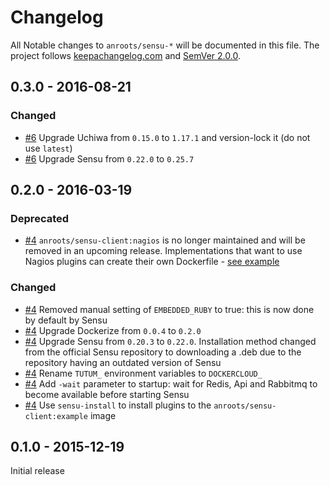 # Changelog

All Notable changes to `anroots/sensu-*` will be documented in this file. The project follows [keepachangelog.com](http://keepachangelog.com) and [SemVer 2.0.0](http://semver.org).

## 0.3.0 - 2016-08-21

### Changed
- [#6] Upgrade Uchiwa from `0.15.0` to `1.17.1` and version-lock it (do not use `latest`)
- [#6] Upgrade Sensu from `0.22.0` to `0.25.7`

## 0.2.0 - 2016-03-19

### Deprecated
- [#4][] `anroots/sensu-client:nagios` is no longer maintained and will be removed in an upcoming release. Implementations that want to use Nagios plugins can create their own Dockerfile - [see example][link-nagios-dockerfile]

### Changed
- [#4][] Removed manual setting of `EMBEDDED_RUBY` to true: this is now done by default by Sensu
- [#4][] Upgrade Dockerize from `0.0.4` to `0.2.0`
- [#4][] Upgrade Sensu from `0.20.3` to `0.22.0`. Installation method changed from the official Sensu repository to downloading a .deb due to the repository having an outdated version of Sensu
- [#4][] Rename `TUTUM_` environment variables to `DOCKERCLOUD_`
- [#4][] Add `-wait` parameter to startup: wait for Redis, Api and Rabbitmq to become available before starting Sensu
- [#4][] Use `sensu-install` to install plugins to the `anroots/sensu-client:example` image

## 0.1.0 - 2015-12-19

Initial release

[link-nagios-dockerfile]: https://github.com/anroots/sensu-stack/blob/4d563d634ee98fabf95ac4981c66c1c8e78948e2/client/nagios/Dockerfile
[#4]: https://github.com/anroots/sensu-stack/pull/4
[#6]: https://github.com/anroots/sensu-stack/pull/6